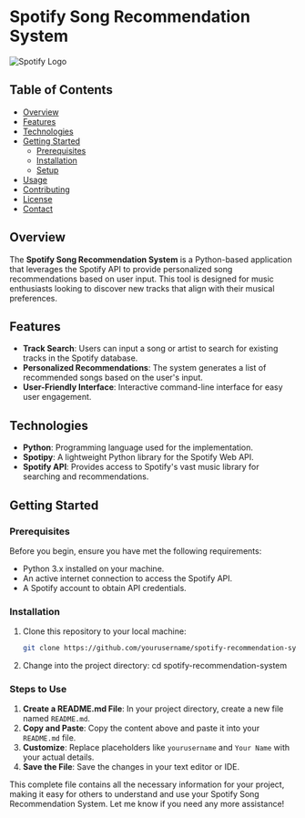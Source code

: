 # Spotify Song Recommendation System

![Spotify Logo](https://upload.wikimedia.org/wikipedia/commons/1/19/Spotify_logo_with_text.svg)

## Table of Contents
- [Overview](#overview)
- [Features](#features)
- [Technologies](#technologies)
- [Getting Started](#getting-started)
  - [Prerequisites](#prerequisites)
  - [Installation](#installation)
  - [Setup](#setup)
- [Usage](#usage)
- [Contributing](#contributing)
- [License](#license)
- [Contact](#contact)

## Overview
The **Spotify Song Recommendation System** is a Python-based application that leverages the Spotify API to provide personalized song recommendations based on user input. This tool is designed for music enthusiasts looking to discover new tracks that align with their musical preferences.

## Features
- **Track Search**: Users can input a song or artist to search for existing tracks in the Spotify database.
- **Personalized Recommendations**: The system generates a list of recommended songs based on the user's input.
- **User-Friendly Interface**: Interactive command-line interface for easy user engagement.

## Technologies
- **Python**: Programming language used for the implementation.
- **Spotipy**: A lightweight Python library for the Spotify Web API.
- **Spotify API**: Provides access to Spotify's vast music library for searching and recommendations.

## Getting Started

### Prerequisites
Before you begin, ensure you have met the following requirements:
- Python 3.x installed on your machine.
- An active internet connection to access the Spotify API.
- A Spotify account to obtain API credentials.

### Installation
1. Clone this repository to your local machine:
   ```bash
   git clone https://github.com/yourusername/spotify-recommendation-system.git
2. Change into the project directory:
   cd spotify-recommendation-system

### Steps to Use

1. **Create a README.md File**: In your project directory, create a new file named `README.md`.
2. **Copy and Paste**: Copy the content above and paste it into your `README.md` file.
3. **Customize**: Replace placeholders like `yourusername` and `Your Name` with your actual details.
4. **Save the File**: Save the changes in your text editor or IDE.

This complete file contains all the necessary information for your project, making it easy for others to understand and use your Spotify Song Recommendation System. Let me know if you need any more assistance!
